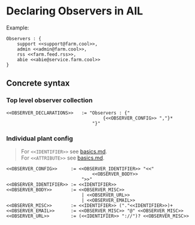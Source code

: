# Declaring Observers in AIL

Example:

```plaintext
Observers : {
    support <<support@farm.cool>>, 
    admin <<admin@farm.cool>>, 
    rss <<farm.feed.rss>>,
    abie <<abie@service.farm.cool>>
}
```

## Concrete syntax

### Top level observer collection

```f#
<<OBSERVER_DECLARATIONS>>   := "Observers : {"
                                    {<<OBSERVER_CONFIG>> ","}* 
                                "}"
```

### Individual plant config

> For `<<IDENTIFIER>>` see [basics.md](./basics.md).  
> For `<<ATTRIBUTE>>` see [basics.md](./basics.md).  

```f#
<<OBSERVER_CONFIG>>     := <<OBSERVER_IDENTIFIER>> "<<"
                                <<OBSERVER_BODY>>
                            ">>"
<<OBSERVER_IDENTIFIER>> := <<IDENTIFIER>>
<<OBSERVER_BODY>>       := <<OBSERVER_MISC>>
                            | <<OBSERVER_URL>>
                            | <<OBSERVER_EMAIL>>
<<OBSERVER_MISC>>       := <<IDENTIFIER>> ("."<<IDENTIFIER>>)+
<<OBSERVER_EMAIL>>      := <<OBSERVER_MISC>> "@" <<OBSERVER_MISC>>
<<OBSERVER_URL>>        := (<<IDENTIFIER>> "://")? <<OBSERVER_MISC>>
```
